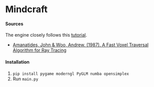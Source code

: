 # Mindcraft

#### Sources

The engine closely follows this [tutorial](https://www.youtube.com/watch?v=Ab8TOSFfNp4).

- [Amanatides, John & Woo, Andrew. (1987). A Fast Voxel Traversal Algorithm for Ray Tracing](http://www.cse.yorku.ca/~amana/research/grid.pdf)

#### Installation

1. `pip install pygame moderngl PyGLM numba opensimplex`
2. Run `main.py`
